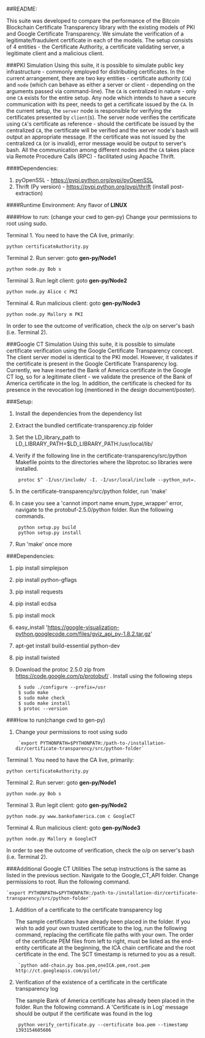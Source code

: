 ##README:

This suite was developed to compare the performance of the Bitcoin Blockchain Certificate Transparency library with the existing models of PKI and Google Certificate Transparency. We simulate the verification of a legitimate/fraudulent certificate in each of the models. The setup consists of 4 entities - the Certificate Authority, a certificate validating server, a legitimate client and a malicious client.

###PKI Simulation
Using this suite, it is possible to simulate public key infrastructure - commonly employed for distributing certificates. In the current arrangement, there are two key entities - certificate authority (`CA`) and `node` (which can behave as either a server or client - depending on the arguments passed via command-line). The `CA` is centralized in nature - only one `CA` exists for the entire setup. Any node which intends to have a secure communication with its peer, needs to get a certificate issued by the `CA`. In the current setup, the `server` node is responsible for verifying the certificates presented by `client`(s). The server node verifies the certificate using `CA`'s certificate as reference - should the certificate be issued by the centralized `CA`, the certificate will be verified and the server node's bash will output an appropriate message. If the certificate was not issued by the centralized `CA` (or is invalid), error message would be output to server's bash. All the communication among different nodes and the `CA` takes place via Remote Procedure Calls (RPC) - facilitated using Apache Thrift. 

####Dependencies:
1. pyOpenSSL - https://pypi.python.org/pypi/pyOpenSSL
2. Thrift (Py version) - https://pypi.python.org/pypi/thrift 
(install post-extraction)

####Runtime Environment: 
Any flavor of **LINUX**

####How to run: (change your cwd to gen-py)
Change your permissions to root using sudo.

Terminal 1. You need to have the CA live, primarily: 

`python certificateAuthority.py`

Terminal 2. Run server: goto **gen-py/Node1** 

`python node.py Bob s`

Terminal 3. Run legit client: goto **gen-py/Node2** 

`python node.py Alice c PKI`

Terminal 4. Run malicious client: goto **gen-py/Node3** 

`python node.py Mallory m PKI`

In order to see the outcome of verification, check the o/p on server's bash (i.e. Terminal 2).

###Google CT Simulation
Using this suite, it is possible to simulate certificate verification using the Google Certificate Transparency concept. The client server model is identical to the PKI model. However, it validates if the certificate is present in the Google Certificate Transparency log. Currently, we have inserted the Bank of America certificate in the Google CT log, so for a legitimate client - we validate the presence of the Bank of America certificate in the log. In addition, the certificate is checked for its presence in the revocation log (mentioned in the design document/poster). 

###Setup:
1. Install the dependencies from the dependency list
1. Extract the bundled certificate-transparency.zip folder
1. Set the LD_library_path to LD_LIBRARY_PATH=$LD_LIBRARY_PATH:/usr/local/lib/
1. Verify if the following line in the certificate-transparency/src/python Makefile points to the directories where the libprotoc.so libraries were installed.

        protoc $^ -I/usr/include/ -I. -I/usr/local/include --python_out=.
1. In the certificate-transparency/src/python folder, run 'make'
1. In case you see a 'cannot import name enum_type_wrapper' error, navigate to the protobuf-2.5.0/python folder. Run the following commands.

        python setup.py build
        python setup.py install
1. Run 'make' once more

###Dependencies:
1. pip install simplejson
1. pip install python-gflags
1. pip install requests
1. pip install ecdsa
1. pip install mock
1. easy_install 'https://google-visualization-python.googlecode.com/files/gviz_api_py-1.8.2.tar.gz'
1. apt-get install build-essential python-dev
1. pip install twisted
1. Download the protoc 2.5.0 zip from https://code.google.com/p/protobuf/ . Install using the following steps

        $ sudo ./configure --prefix=/usr
        $ sudo make
        $ sudo make check
        $ sudo make install
        $ protoc --version

###How to run(change cwd to gen-py)
1. Change your permissions to root using sudo

        `export PYTHONPATH=$PYTHONPATH:/path-to-/installation-dir/certificate-transparency/src/python-folder`

Terminal 1. You need to have the CA live, primarily:

`python certificateAuthority.py`

Terminal 2. Run server: goto **gen-py/Node1**

`python node.py Bob s`

Terminal 3. Run legit client: goto **gen-py/Node2**

`python node.py www.bankofamerica.com c GoogleCT`

Terminal 4. Run malicious client: goto **gen-py/Node3**

`python node.py Mallory m GoogleCT`

In order to see the outcome of verification, check the o/p on server's bash (i.e. Terminal 2).

###Additional Google CT Utilities
The setup instructions is the same as listed in the previous section.
Navigate to the Google_CT_API folder. Change permissions to root. Run the following command.

    `export PYTHONPATH=$PYTHONPATH:/path-to-/installation-dir/certificate-transparency/src/python-folder` 

1. Addition of a certificate to the certificate transparency log

    The sample certificates have already been placed in the folder. If you wish to add your own trusted certificate to the log, run the following command, replacing the certificate file paths with your own. The order of the certificate PEM files from left to right, must be listed as the end-entity certificate at the beginning, the ICA chain certificate and the root certificate in the end. The SCT timestamp is returned to you as a result.
    
        `python add-chain.py boa.pem,oneICA.pem,root.pem http://ct.googleapis.com/pilot/`
1. Verification of the existence of a certificate in the certificate transparency log

    The sample Bank of America certificate has already been placed in the folder. Run the following command. A 'Certificate is in Log' message should be output if the certificate was found in the log
    
        python verify_certificate.py --certificate boa.pem --timestamp 1393154605606
    
